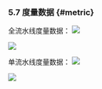 ### 5.7 度量数据 {#metric}

全流水线度量数据：
![](/assets/bk-cicdkit-28.png)

![](/assets/bk-cicdkit-29.png)

单流水线度量数据：
![](/assets/bk-cicdkit-30.png)

![](/assets/bk-cicdkit-31.png)
